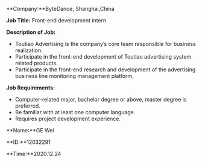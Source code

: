 **Company:**ByteDance, Shanghai,China

**Job Title:** Front-end development intern



**Description of Job:**

- Toutiao Advertising is the company’s core team responsible for business realization.
- Participate in the front-end development of Toutiao advertising system related products.
- Participate in the front-end research and development of the advertising business line monitoring management platform.

**Job Requirements:**

- Computer-related major, bachelor degree or above, master degree is preferred.
- Be familiar with at least one computer language.
- Requires project development experience.



**Name:**GE Wei 

**ID:**12032291

**Time:**2020.12.24